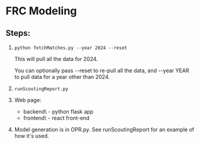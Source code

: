 # FRC Modeling

## Steps:
1. `python fetchMatches.py --year 2024 --reset`

    This will pull all the data for 2024.

    You can optionally pass --reset to re-pull all the data, and --year YEAR to pull data for a year other than 2024.  

2. `runScoutingReport.py`

3. Web page: 
    - backend\  - python flask app
    - frontend\ - react front-end


4. Model generation is in OPR.py.  See runScoutingReport for an example of how it's used.

